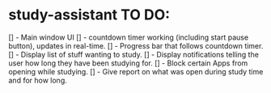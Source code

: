 # study-assistant TO DO:


[] - Main window UI
[] - countdown timer working (including start pause button), updates in real-time.
[] - Progress bar that follows countdown timer.
[] - Display list of stuff wanting to study.
[] - Display notifications telling the user how long they have been studying for.
[] - Block certain Apps from opening while studying.
[] - Give report on what was open during study time and for how long.

